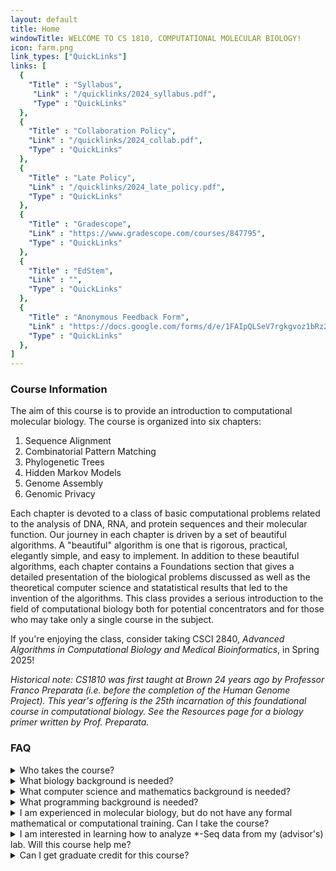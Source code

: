 ```yaml
---
layout: default
title: Home
windowTitle: WELCOME TO CS 1810, COMPUTATIONAL MOLECULAR BIOLOGY! 
icon: farm.png
link_types: ["QuickLinks"]
links: [
  {
    "Title" : "Syllabus",
     "Link" : "/quicklinks/2024_syllabus.pdf",
     "Type" : "QuickLinks"
  },
  {
    "Title" : "Collaboration Policy",
    "Link" : "/quicklinks/2024_collab.pdf",
    "Type" : "QuickLinks"
  },
  {
    "Title" : "Late Policy",
    "Link" : "/quicklinks/2024_late_policy.pdf",
    "Type" : "QuickLinks"
  },
  {
    "Title" : "Gradescope",
    "Link" : "https://www.gradescope.com/courses/847795",
    "Type" : "QuickLinks"
  },
  {
    "Title" : "EdStem",
    "Link" : "",
    "Type" : "QuickLinks"
  },
  {
    "Title" : "Anonymous Feedback Form",
    "Link" : "https://docs.google.com/forms/d/e/1FAIpQLSeV7rgkgvoz1bRz2FN1ERo32edqCKFghzC_GMNKdUfF1GjdWg/viewform?usp=sf_link",
    "Type" : "QuickLinks"
  },
]
---
```


### Course Information

The aim of this course is to provide an introduction to computational molecular biology. The course is organized into six chapters:

1. Sequence Alignment
2. Combinatorial Pattern Matching
3. Phylogenetic Trees
4. Hidden Markov Models
5. Genome Assembly
6. Genomic Privacy

Each chapter is devoted to a class of basic computational problems related to the analysis of DNA, RNA, and protein sequences and their molecular function. Our journey in each chapter is driven by a set of beautiful algorithms. A "beautiful" algorithm is one that is rigorous, practical, elegantly simple, and easy to implement. In addition to these beautiful algorithms, each chapter contains a Foundations section that gives a detailed presentation of the biological problems discussed as well as the theoretical computer science and statatistical results that led to the invention of the algorithms. This class provides a serious introduction to the field of computational biology both for potential concentrators and for those who may take only a single course in the subject.

If you're enjoying the class, consider taking CSCI 2840, *Advanced Algorithms in Computational Biology and Medical Bioinformatics*, in Spring 2025! 
<!-- [Here](resources/182oldSyllabus.pdf) is an old syllabus from the course (2020 edition). -->

<i> Historical note: CS1810 was first taught at Brown 24 years ago by Professor Franco Preparata (i.e. before the completion of the Human Genome Project). This year's offering is the 25th incarnation of this foundational course in computational biology. See the Resources page for a biology primer written by Prof. Preparata. </i>


### FAQ
<details>
  <summary>Who takes the course?</summary>
  As an interdisciplinary course, CS1810 attracts a diverse group of students. Past students have ranged from sophomores concentrating in Computer Science and Computational Biology through Ph.D. students in Computer Science, Applied Mathematics, and Biology. The course staff will do its best to ensure that all students have a chance to succeed. Please do not hesitate to talk to a member of the course staff if you have trouble deciding whether CS181 is a good fit for you. 

</details>

<details>
  <summary>What biology background is needed?</summary>

  There are no biology prerequisites, and no prior biology knowledge is assumed; the material that you need to know will be covered in class. Students whose backgrounds are in the life sciences, however, will be expected to dig deeper into the biology.
</details>

<details>
  <summary>What computer science and mathematics background is needed?</summary>

  Officially, one of CS16, CS18, CS200, or CS19 (i.e. a yearlong introduction to computer science). This can be waived by the instructor (especially for life science students). Students in the course generally have some prior exposure to basic concepts of discrete math (graphs, recurrence relations), discrete probability (random variables, independence), and algorithms (big-O notation, pseudocode).
</details>

<details>
  <summary>What programming background is needed?</summary>

  This is not a programming-heavy course, although there will be programming assignments. The goal of these assignments is to gain a deeper understanding of the algorithms by implementing them and testing them on real data. Thus, some rudimentary programming skills (arrays, loops, functions, etc.) are required. Any language can be used, but common languages like Python will make it easier for the TAs to help you.
</details>

<details>
  <summary>I am experienced in molecular biology, but do not have any formal mathematical or computational training. Can I take the course?</summary>

  We attempt to make the course genuinely accessible for students without a computer science background. At the same time, all students in the class should be prepared to complete medium-scale programming assignments, learn some new mathematical concepts, and reason about algorithms in a rigorous manner. Please reach out to a member of the course staff if you are unsure of your background.
</details>

<details>
  <summary>I am interested in learning how to analyze *-Seq data from my (advisor's) lab.
  Will this course help me?</summary>

  Possibly, but perhaps not in the way that you expect. The goals of CS1810 are to teach the algorithmic concepts that underlie a wide variety of software that is used to analyze biological data, particularly in genetics, genomics, and proteomics. The course will not teach you how to use any particular biological software package. Rather, you will learn how this software works, and more importantly for the long-term, how to think about biological problems in a computational way. Thus, when the latest and greatest technology for measuring DNA/RNA/protein is released in 5 or 10 years' time, you will have some algorithmic skills to work with this data, without waiting for the rest of the community to develop tools. If your interests are more narrowly focused on a particular, near-term application, another course might be more appropriate.
</details>

<details>
  <summary>Can I get graduate credit for this course?</summary>

  Yes! To get it, you will need to do all undergraduate coursework in the class plus a final research project defined in discussions with the professor. Work for the final project consists of (1) a piece of code implementing a new algorithm or analysis or simulation, (2) a short written paper about your project and algorithms/code, and (3) a comprehensive powerpoint and a final project presentation to the class. Please email the professor for more information about this.

</details>

<br>